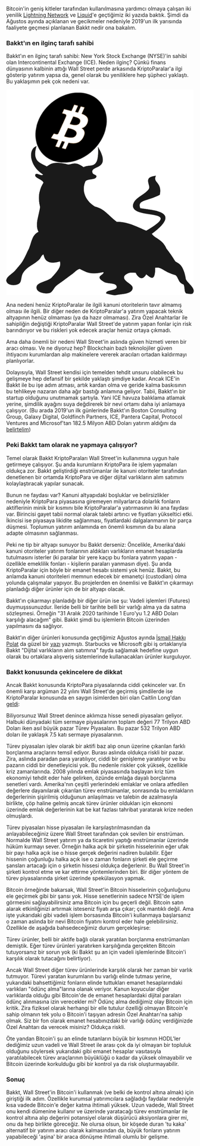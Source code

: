 Bitcoin'in geniş kitleler tarafından kullanılmasına yardımcı olmaya çalışan iki yenilik [Lightning Network](https://ademimerkezi.com/genel/2018/12/20/bitcoin-uzerinde-isik-hiziyla-islem-Lightning-network.html) ve [Liquid](https://ademimerkezi.com/genel/2018/12/20/bitcoin-uzerinde-isik-hiziyla-islem-Lightning-network.html)'e geçtiğimiz iki yazıda baktık. Şimdi da Ağustos ayında açıklanan ve gecikmeler nedeniyle 2019'un ilk yarısında faaliyete geçmesi planlanan Bakkt nedir ona bakalım. 

### Bakkt'ın en ilginç tarafı sahibi

Bakkt'ın en ilginç tarafı sahibi: New York Stock Exchange (NYSE)'in sahibi olan Intercontinental Exchange (ICE). Neden ilginç? Çünkü finans dünyasının kalbinin attığı Wall Street perde arkasında KriptoParalar'a ilgi gösterip yatırım yapsa da, genel olarak  bu yeniliklere hep şüpheci yaklaştı. Bu yaklaşımın pek çok nedeni var. 

![bull-vs-bitcoin-400.png](/assets/bull-vs-bitcoin-400.png)

Ana nedeni henüz KriptoParalar ile ilgili kanuni otoritelerin tavır almamış olması ile ilgili. Bir diğer neden de KriptoParalar'a yatırım yapacak teknik altyapının henüz olmaması (ya da hazır olmaması). Zira Özel Anahtarlar ile sahipliğin değiştiği KriptoParalar Wall Street'de yatırım yapan fonlar için risk barındırıyor ve bu riskleri yok edecek araçlar henüz ortaya çıkmadı. 

Ama daha önemli bir nedeni Wall Street'in aslında güven hizmeti veren bir aracı olması. Ve ne diyoruz hep? Blockchain bazlı teknolojiler güven ihtiyacını kurumlardan alıp makinelere vererek aracıları ortadan kaldırmayı planlıyorlar. 

Dolayısıyla, Wall Street kendisi için temelden tehdit unsuru olabilecek bu gelişmeye hep defansif bir şekilde yaklaştı şimdiye kadar. Ancak ICE'in Bakkt ile bu işe adım atması, artık kardan olma ve geride kalma baskısının bu tehlikeye nazaran daha ağır bastığı anlamına geliyor. Tabii, Bakkt'ın bir startup olduğunu unutmamak şartıyla. Yani ICE havuza balıklama atlamak yerine, şimdilik ayağını suya değdirerek bir nevi ortamı daha iyi anlamaya çalışıyor. (Bu arada 2019'un ilk günlerinde Bakkt'ın Boston Consulting Group, Galaxy Digital, Goldfinch Partners, ICE, Pantera Capital, Protocol Ventures and Microsof'tan 182.5 Milyon ABD Doları yatırım aldığını da [belirtelim](https://www.cryptocurrencyguide.org/ices-crypto-exchange-startup-bakkt-raises-182-mln/))  

### Peki Bakkt tam olarak ne yapmaya çalışıyor?

Temel olarak Bakkt KriptoParaları Wall Street'in kullanımına uygun hale getirmeye çalışıyor. Şu anda kurumların KriptoPara ile işlem yapmaları oldukça zor. Bakkt geliştirdiği enstrümanlar ile kanuni otoriteler tarafından denetlenen bir ortamda KriptoPara ve diğer dijital varlıkların alım satımını kolaylaştıracak yapılar sunacak. 

Bunun ne faydası var? Kanuni altyapıdaki boşluklar ve belirsizlikler nedeniyle KriptoPara piyasasına giremeyen milyarlarca dolarlık fonların aktiflerinin minik bir kısmını bile KriptoParalar'a yatırmasının iki ana faydası var. Birincisi gayet tabii normal olarak talebi artırıcı ve fiyatları yükseltici etki. İkincisi ise piyasaya likidite sağlanması, fiyatlardaki dalgalanmanın bir parça düşmesi. Toplumun yatırım anlamında en önemli kısmının da bu alana adapte olmasının sağlanması. 

Peki ne tip bir altyapı sunuyor bu Bakkt derseniz: Öncelikle, Amerika'daki kanuni otoriteler yatırım fonlarının aldıkları varlıkların emanet hesaplarda tutulmasını isterler (ki paralar bir yere kaçıp bu fonlara yatırım yapan - özellikle emeklilik fonları - kişilerin paraları yanmasın diye). Şu anda KriptoParalar için böyle bir emanet hesabı sistemi yok henüz. Bakkt, bu anlamda kanuni otoriteleri memnun edecek bir emanetçi (custodian) olma yolunda çalışmalar yapıyor. Bu projelerden en önemlisi ve Bakkt'ın çıkarmayı planladığı diğer ürünler için de bir altyapı olacak. 

Bakkt'ın çıkarmayı planladığı bir diğer ürün ise şu: Vadeli işlemleri (Futures) duymuşssunuzdur. İleride belli bir tarihte belli bir varlığı alma ya da satma sözleşmesi. Örneğin "31 Aralık 2020 tarihinde 1 Euro'yu 1.2 ABD Doları karşılığı alacağım" gibi. Bakkt şimdi bu işlemlerin Bitcoin üzerinden yapılmasını da sağlıyor. 

Bakkt'ın diğer ürünleri konusunda geçtiğimiz Ağustos ayında [İsmail Hakkı Polat](https://ismailhpolat.com/) da güzel bir [yazı](https://ismailhpolat.com/bitcoinin-can-simidi-ccbdb84232b8) yazmıştı. Starbucks ve Microsoft gibi iş ortaklarıyla Bakkt "Dijital varlıkların alım satımına" fayda sağlamak hedefine uygun olarak bu ortaklara alışveriş sistemlerinde kullanacakları ürünler kurguluyor. 

### Bakkt konusunda çekincelere de dikkat

Ancak Bakkt konusunda KriptoPara piyasalarında ciddi çekinceler var. En önemli karşı argüman 22 yılını Wall Street'de geçirmiş şimdilerde ise KriptoParalar konusunda en saygın isimlerden biri olan Caitlin Long'dan [geldi](https://www.forbes.com/sites/caitlinlong/2018/08/03/ice-creating-new-cryptocurrency-market-a-double-edged-sword/#17950b51015a):

Biliyorsunuz Wall Street denince aklımıza hisse senedi piyasaları geliyor. Halbuki dünyadaki tüm sermaye piyasalarının toplam değeri 77 Trilyon ABD Doları iken asıl büyük pazar Türev Piyasaları. Bu pazar 532 Trilyon ABD doları ile yaklaşık 7.5 katı sermaye piyasalarının. 

Türev piyasaları işlev olarak bir aktifi baz alıp onun üzerine çıkarılan farklı borçlanma araçlarını temsil ediyor. Burası aslında oldukça riskli bir pazar. Zira, aslında paradan para yaratılıyor, ciddi bir genişleme yaratılıyor ve bu pazarın ciddi bir denetleyicisi yok. Bu nedenle riskler çok yüksek, özellikle kriz zamanlarında. 2008 yılında emlak piyasasında başlayan kriz tüm ekonomiyi tehdit eder hale gelirken, özünde emlağa dayalı borçlanma senetleri vardı. Amerika'nın çeşitli yerlerindeki emlaklar ve onlara atfedilen değerlere dayanılarak çıkarılan türev enstrümanlar, sonrasında bu emlakların değerlerinin şişirilmiş olduğunun anlaşılması ve talebin de azalmasıyla birlikte, çöp haline gelmiş ancak türev ürünler oldukları için ekonomi üzerinde emlak değerlerinin kat be kat fazlası tahribat yaratarak krize neden olmuşlardı. 

Türev piyasaları hisse piyasaları ile karşılaştırılmasından da anlayabileceğiniz üzere Wall Street tarafından çok sevilen bir enstrüman. Normalde Wall Street yatırım ya da ticaretini yaptığı enstrümanlar üzerinde hüküm kurmayı sever. Örneğin halka açık bir şirketin hisselerinin eğer ufak bir payı halka açık ise o hisse gerçek değerini nadiren bulabilir. Eğer hissenin çoğunluğu halka açık ise o zaman fonların şirketi ele geçirme şansları artacağı için o şirketin hissesi oldukça değerlenir. Bu Wall Street'in şirketi kontrol etme ve kar ettirme yöntemlerinden biri. Bir diğer yöntem de türev piyasalarında şirket üzerinde spekülasyon yapmak. 

Bitcoin örneğinde bakarsak, Wall Street'in Bitcoin hisselerinin çoğunluğunu ele geçirmek gibi bir şansı yok. Hisse senetlerinin sadece NYSE'de işlem görmesini sağlayabilirsiniz ama Bitcoin için bu geçerli değil. Bitcoin satın alarak etkinliğinizi artırmak isteseniz fiyatı arşa çıkar; çok mantıklı değil. Ama işte yukarıdaki gibi vadeli işlem borsasında Bitcoin'i kullanmaya başlarsanız o zaman aslında bir nevi Bitcoin fiyatını kontrol eder hale gelebilirsiniz. Özellikle de aşağıda bahsedeceğimiz durum gerçekleşirse:

Türev ürünler, belli bir aktife bağlı olarak yaratılan borçlanma enstrümanları demiştik. Eğer türev ürünleri yaratırken karşılığında gerçekten Bitcoin tutuyorsanız bir sorun yok (ki Bakkt şu an için vadeli işlemlerinde Bitcoin'i karşılık olarak tutacağını belirtiyor). 

Ancak Wall Street diğer türev ürünlerinde karşılık olarak her zaman bir varlık tutmuyor. Türevi yaratan kurumların bu varlığı elinde tutması yerine, yukarıdaki bahsettiğimiz fonların elinde tuttukları emanet hesaplarındaki varlıkları "ödünç alma"larına olanak veriyor. Kanun koyucular diğer varlıklarda olduğu gibi Bitcoin'de de emanet hesaplardaki dijital paraları ödünç alınmasına izin verecekler mi? Ödünç alma dediğimiz olay Bitcoin için kritik. Zira fiziksel olarak herhangi bir elle tutulur özelliği olmayan Bitcoin'e sahip olmanın tek yolu o Bitcoin'i taşıyan adresin Özel Anahtarı'na sahip olmak. Siz bir fon olarak emanet hesabınızdaki bir varlığı ödünç verdiğinizde Özel Anahtarı da verecek misiniz? Oldukça riskli. 

Öte yandan Bitcoin'i şu an elinde tutanların büyük bir kısmının HODL'ler dediğimiz uzun vadeli ve Wall Street ile arası çok da iyi olmayan bir topluluk olduğunu söylersek yukarıdaki gibi emanet hesaplar vasıtasıyla yaratılabilecek türev araçlarının büyüklüğü o kadar da yüksek olmayabilir ve Bitcoin üzerinde korkulduğu gibi bir kontrol ya da risk oluşturmayabilir.  

### Sonuç
Bakkt, Wall Street'in Bitcoin'i kullanmak (ve belki de kontrol altına almak) için giriştiği ilk adım. Özellikle kurumsal yatırımcılara sağladığı faydalar nedeniyle kısa vadede Bitcoin'e değer katma ihtimali yüksek. Uzun vadede, Wall Street onu kendi dümenine kullanır ve üzerinde yaratacağı türev enstrümanlar ile kontrol altına alıp değerini potansiyel olarak düşürücü aksiyonlara girer mi, onu da hep birlikte göreceğiz. Ne olursa olsun, bir köşede duran 'tu kaka' alternatif bir yatırım aracı olarak kalmasından da, büyük fonların yatırım yapabileceği 'aşina' bir araca dönüşme ihtimali olumlu bir gelişme. 
